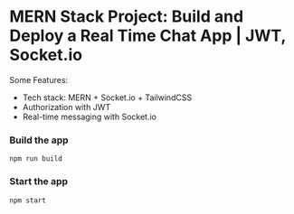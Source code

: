 # MERN Stack Project: Build and Deploy a Real Time Chat App | JWT, Socket.io


Some Features:

-    Tech stack: MERN + Socket.io + TailwindCSS
-    Authorization with JWT
-    Real-time messaging with Socket.io



### Build the app

```shell
npm run build
```

### Start the app

```shell
npm start
```
